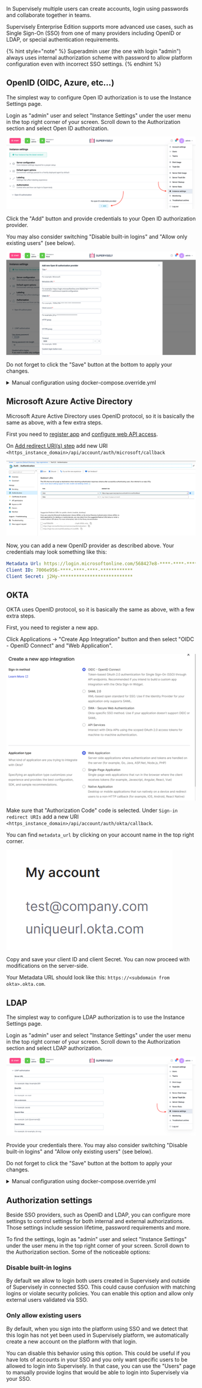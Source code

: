 In Supervisely multiple users can create accounts, login using passwords and collaborate together in teams.

Supervisely Enterprise Edition supports more advanced use cases, such as Single Sign-On (SSO) from one of many providers including OpenID or LDAP, or special authentication requirements.

{% hint style="note" %}
Superadmin user (the one with login "admin") always uses internal authorization scheme with password to allow platform configuration even with incorrect SSO settings.
{% endhint %}

## OpenID (OIDC, Azure, etc...)

The simplest way to configure Open ID authorization is to use the Instance Settings page.

Login as "admin" user and select "Instance Settings" under the user menu in the top right corner of your screen. Scroll down to the Authorization section and select Open ID authorization.

![Configure OpenID at the Instance Settings page](./openid.png)

Click the "Add" button and provide credentials to your Open ID authorization provider.

You may also consider switching "Disable built-in logins" and "Allow only existing users" (see below).

![Configure OpenID at the Instance Settings page](./openid-modal.png)

Do not forget to click the "Save" button at the bottom to apply your changes.

<details>

<summary>Manual configuration using docker-compose.override.yml</summary>

If you have troubles with using the Instance Settings page, you can configure Open ID authorization manually.

1\. Open terminal and go to the Supervisely configs folder

```sh
$ cd $(sudo supervisely where)
```

2\. Create `openid.yml` file with external service credentials

```yaml
<provider_name>:
  metadata_url: <metada_url>
  client_id: <client_id>
  client_secret: <client_secret>

  # optional
  http_proxy: <proxy url>
  https_proxy: <proxy url>
  icon: <url> / <base64> / <svg> (login button icon)
  login_label: <login_label> (login button label)
  extra_scope: <array> (list of additional scopes) # deprecated, use extra_settings.scope
  extra_settings: # <optional object if specific settings are required>
    scope: <array> (list of additional scopes)
    token_endpoint_auth_method: <string>
    acr_values: <string>
```

3\. Create `docker-compose.override.yml` file

```yaml
version: '2.4'

services:
  api:
    environment:
      DOMAIN: <https_instance_domain>
    volumes:
    - <path_to_folder>/openid.yml:/openid.yml:ro
```

>Notice: if you update the `openid.yml` file later then you need to execute `sudo supervisely restart api` instead of `up -d`

4\. Execute following command

```sh
$ sudo supervisely up -d
```

5\. Go to your authorization service and add new redirect (callback) URI `<https_instance_domain>/api/account/auth/<provider_name>/callback`
where:
  - https_instance_domain - domain, that you specified in `docker-compose.override.yml`
  - provider_name - name, that you specified in `openid.yml`

</details>



## Microsoft Azure Active Directory

Microsoft Azure Active Directory uses OpenID protocol, so it is basically the same as above, with a few extra steps.

First you need to [register app](https://docs.microsoft.com/en-us/azure/active-directory/develop/quickstart-register-app) and [configure web API access](https://docs.microsoft.com/en-us/azure/active-directory/develop/quickstart-configure-app-access-web-apis).

On [Add redirect URI(s) step](https://docs.microsoft.com/en-us/azure/active-directory/develop/quickstart-configure-app-access-web-apis#add-redirect-uris-to-your-application) add new URI `<https_instance_domain>/api/account/auth/microsoft/callback`

![](microsoft_aad_cb.png)

Now, you can add a new OpenID provider as described above. Your credentials may look something like this:

```yaml
Metadata Url: https://login.microsoftonline.com/568427e8-****-****-****-************/.well-known/openid-configuration
Client ID: 7006e956-****-****-****-************
Client Secret: j2Hy-***************************
```

## OKTA

OKTA uses OpenID protocol, so it is basically the same as above, with a few extra steps.

First, you need to register a new app.

Click Applications → "Create App Integration" button and then select "OIDC - OpenID Connect" and "Web Application".

![](./okta_app_dialog.png)

Make sure that "Authorization Code" code is selected. Under `Sign-in redirect URIs` add a new URI `<https_instance_domain>/api/account/auth/okta/callback`.

You can find `metadata_url` by clicking on your account name in the top right corner.

![](./okta_url.png)

Copy and save your client ID and client Secret. You can now proceed with modifications on the server-side.

Your Metadata URL should look like this: `https://<subdomain from okta>.okta.com`.


## LDAP

The simplest way to configure LDAP authorization is to use the Instance Settings page.

Login as "admin" user and select "Instance Settings" under the user menu in the top right corner of your screen. Scroll down to the Authorization section and select LDAP authorization.

![Configure LDAP at the Instance Settings page](./ldap.png)

Provide your credentials there. You may also consider switching "Disable built-in logins" and "Allow only existing users" (see below).

Do not forget to click the "Save" button at the bottom to apply your changes.

<details>

<summary>Manual configuration using docker-compose.override.yml</summary>

If you have troubles with using the Instance Settings page, you can configure LDAP authorization manually.

1\. Open terminal and go to the Supervisely configs folder

```sh
$ cd $(sudo supervisely where)
```

2\. Create `docker-compose.override.yml` file

```yaml
version: '2.4'

services:
  api:
    environment:
      LDAP_SERVER_URL: <server_url>
      LDAP_BIND_DN: <bind_dn>
      LDAP_DN_CREDENTIALS: <password_for_bind_dn>
      LDAP_SEARCH_FILTER: <search_filter>
      LDAP_SEARCH_BASE: <search_base>
```

3\. Execute the following command

```sh
$ sudo supervisely up -d
```

###### docker-compose.override.yml example

```yaml
version: '2.4'

services:
  api:
    environment:
      LDAP_SERVER_URL: ldap://example:389
      LDAP_BIND_DN: cn=root
      LDAP_DN_CREDENTIALS: secret
      LDAP_SEARCH_FILTER: (uid={{username}})
      LDAP_SEARCH_BASE: dc=example, dc=org
```

</details>

## Authorization settings

Beside SSO providers, such as OpenID and LDAP, you can configure more settings to control settings for both internal and external authorizations. Those settings include session lifetime, password requirements and more.

To find the settings, login as "admin" user and select "Instance Settings" under the user menu in the top right corner of your screen. Scroll down to the Authorization section. Some of the noticeable options:

### Disable built-in logins

By default we allow to login both users created in Supervisely and outside of Supervisely in connected SSO. This could cause confusion with matching logins or violate security policies. You can enable this option and allow only external users validated via SSO.

### Only allow existing users

By default, when you sign into the platform using SSO and we detect that this login has not yet been used in Supervisely platform, we automatically create a new account on the platform with that login.

You can disable this behavior using this option. This could be useful if you have lots of accounts in your SSO and you only want specific users to be allowed to login into Supervisely. In that case, you can use the "Users" page to manually provide logins that would be able to login into Supervisely via your SSO.
